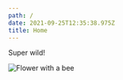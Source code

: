 ```yaml
---
path: /
date: 2021-09-25T12:35:38.975Z
title: Home
---
```

Super wild!

![Flower with a bee](https://res.cloudinary.com/center-for-teaching-learning/image/upload/v1634688967/sample.jpg "Flower with a bee")